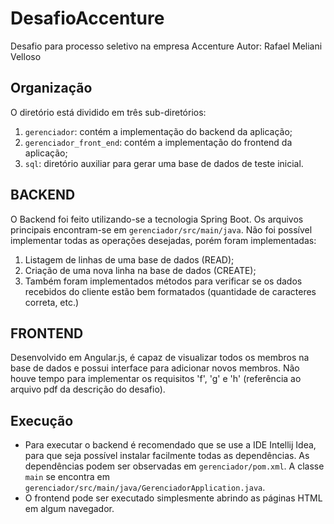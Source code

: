 # DesafioAccenture
Desafio para processo seletivo na empresa Accenture
Autor: Rafael Meliani Velloso

## Organização
O diretório está dividido em três sub-diretórios:
  1. `gerenciador`: contém a implementação do backend da aplicação;
  2. `gerenciador_front_end`: contém a implementação do frontend da aplicação;
  3. `sql`: diretório auxiliar para gerar uma base de dados de teste inicial.

## BACKEND
O Backend foi feito utilizando-se a tecnologia Spring Boot. Os arquivos principais encontram-se em `gerenciador/src/main/java`.
Não foi possível implementar todas as operações desejadas, porém foram implementadas:
  1. Listagem de linhas de uma base de dados (READ);
  2. Criação de uma nova linha na base de dados (CREATE);
  3. Também foram implementados métodos para verificar se os dados recebidos do cliente estão bem formatados (quantidade de caracteres correta, etc.)

## FRONTEND
Desenvolvido em Angular.js, é capaz de visualizar todos os membros na base de dados e possui interface para adicionar novos membros.
Não houve tempo para implementar os requisitos 'f', 'g' e 'h' (referência ao arquivo pdf da descrição do desafio). 

## Execução
- Para executar o backend é recomendado que se use a IDE Intellij Idea, para que seja possível instalar facilmente todas as dependências. As dependências podem ser observadas em `gerenciador/pom.xml`. A classe `main` se encontra em `gerenciador/src/main/java/GerenciadorApplication.java`.
- O frontend pode ser executado simplesmente abrindo as páginas HTML em algum navegador.
